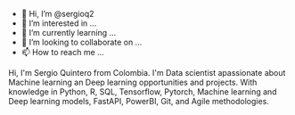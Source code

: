 - 👋 Hi, I’m @sergioq2
- 👀 I’m interested in ...
- 🌱 I’m currently learning ...
- 💞️ I’m looking to collaborate on ...
- 📫 How to reach me ...

<!---
sergioq2/sergioq2 is a ✨ special ✨ repository because its `README.md` (this file) appears on your GitHub profile.
You can click the Preview link to take a look at your changes.
--->
Hi, I'm Sergio Quintero from Colombia. I'm Data scientist apassionate about Machine learning an Deep learning opportunities and projects. With knowledge in Python, R, SQL, Tensorflow, Pytorch, Machine learning and Deep learning models, FastAPI, PowerBI, Git, and Agile methodologies.
